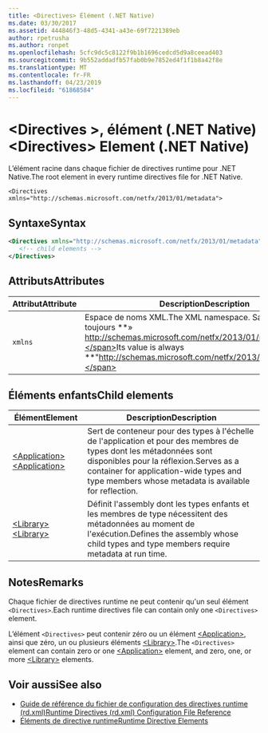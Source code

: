 ```yaml
---
title: <Directives> Élément (.NET Native)
ms.date: 03/30/2017
ms.assetid: 444846f3-48d5-4341-a43e-69f7221389eb
author: rpetrusha
ms.author: ronpet
ms.openlocfilehash: 5cfc9dc5c8122f9b1b1696cedcd5d9a8ceead403
ms.sourcegitcommit: 9b552addadfb57fab0b9e7852ed4f1f1b8a42f8e
ms.translationtype: MT
ms.contentlocale: fr-FR
ms.lasthandoff: 04/23/2019
ms.locfileid: "61868584"
---
```

# <a name="directives-element-net-native"></a><span data-ttu-id="b8e50-102">\<Directives >, élément (.NET Native)</span><span class="sxs-lookup"><span data-stu-id="b8e50-102">\<Directives> Element (.NET Native)</span></span>
<span data-ttu-id="b8e50-103">L’élément racine dans chaque fichier de directives runtime pour .NET Native.</span><span class="sxs-lookup"><span data-stu-id="b8e50-103">The root element in every runtime directives file for .NET Native.</span></span>  
  
 `<Directives xmlns="http://schemas.microsoft.com/netfx/2013/01/metadata">` 
  
## <a name="syntax"></a><span data-ttu-id="b8e50-104">Syntaxe</span><span class="sxs-lookup"><span data-stu-id="b8e50-104">Syntax</span></span>  
  
```xml  
<Directives xmlns="http://schemas.microsoft.com/netfx/2013/01/metadata">  
   <!-- child elements -->   
</Directives>  
```  
  
## <a name="attributes"></a><span data-ttu-id="b8e50-105">Attributs</span><span class="sxs-lookup"><span data-stu-id="b8e50-105">Attributes</span></span>  
  
|<span data-ttu-id="b8e50-106">Attribut</span><span class="sxs-lookup"><span data-stu-id="b8e50-106">Attribute</span></span>|<span data-ttu-id="b8e50-107">Description</span><span class="sxs-lookup"><span data-stu-id="b8e50-107">Description</span></span>|  
|---------------|-----------------|  
|`xmlns`|<span data-ttu-id="b8e50-108">Espace de noms XML.</span><span class="sxs-lookup"><span data-stu-id="b8e50-108">The XML namespace.</span></span> <span data-ttu-id="b8e50-109">Sa valeur est toujours **» http://schemas.microsoft.com/netfx/2013/01/metadata»**.</span><span class="sxs-lookup"><span data-stu-id="b8e50-109">Its value is always **"http://schemas.microsoft.com/netfx/2013/01/metadata"**.</span></span>|  
  
## <a name="child-elements"></a><span data-ttu-id="b8e50-110">Éléments enfants</span><span class="sxs-lookup"><span data-stu-id="b8e50-110">Child elements</span></span>  
  
|<span data-ttu-id="b8e50-111">Élément</span><span class="sxs-lookup"><span data-stu-id="b8e50-111">Element</span></span>|<span data-ttu-id="b8e50-112">Description</span><span class="sxs-lookup"><span data-stu-id="b8e50-112">Description</span></span>|  
|-------------|-----------------|  
|[<span data-ttu-id="b8e50-113">\<Application></span><span class="sxs-lookup"><span data-stu-id="b8e50-113">\<Application></span></span>](../../../docs/framework/net-native/application-element-net-native.md)|<span data-ttu-id="b8e50-114">Sert de conteneur pour des types à l'échelle de l'application et pour des membres de types dont les métadonnées sont disponibles pour la réflexion.</span><span class="sxs-lookup"><span data-stu-id="b8e50-114">Serves as a container for application-wide types and type members whose metadata is available for reflection.</span></span>|  
|[<span data-ttu-id="b8e50-115">\<Library></span><span class="sxs-lookup"><span data-stu-id="b8e50-115">\<Library></span></span>](../../../docs/framework/net-native/library-element-net-native.md)|<span data-ttu-id="b8e50-116">Définit l'assembly dont les types enfants et les membres de type nécessitent des métadonnées au moment de l'exécution.</span><span class="sxs-lookup"><span data-stu-id="b8e50-116">Defines the assembly whose child types and type members require metadata at run time.</span></span>|  
  
## <a name="remarks"></a><span data-ttu-id="b8e50-117">Notes</span><span class="sxs-lookup"><span data-stu-id="b8e50-117">Remarks</span></span>  
 <span data-ttu-id="b8e50-118">Chaque fichier de directives runtime ne peut contenir qu'un seul élément `<Directives>`.</span><span class="sxs-lookup"><span data-stu-id="b8e50-118">Each runtime directives file can contain only one `<Directives>` element.</span></span>  
  
 <span data-ttu-id="b8e50-119">L’élément `<Directives>` peut contenir zéro ou un élément [\<Application>](../../../docs/framework/net-native/application-element-net-native.md), ainsi que zéro, un ou plusieurs éléments [\<Library>](../../../docs/framework/net-native/library-element-net-native.md).</span><span class="sxs-lookup"><span data-stu-id="b8e50-119">The `<Directives>` element can contain zero or one [\<Application>](../../../docs/framework/net-native/application-element-net-native.md) element, and zero, one, or more [\<Library>](../../../docs/framework/net-native/library-element-net-native.md) elements.</span></span>  
  
## <a name="see-also"></a><span data-ttu-id="b8e50-120">Voir aussi</span><span class="sxs-lookup"><span data-stu-id="b8e50-120">See also</span></span>

- [<span data-ttu-id="b8e50-121">Guide de référence du fichier de configuration des directives runtime (rd.xml)</span><span class="sxs-lookup"><span data-stu-id="b8e50-121">Runtime Directives (rd.xml) Configuration File Reference</span></span>](../../../docs/framework/net-native/runtime-directives-rd-xml-configuration-file-reference.md)
- [<span data-ttu-id="b8e50-122">Éléments de directive runtime</span><span class="sxs-lookup"><span data-stu-id="b8e50-122">Runtime Directive Elements</span></span>](../../../docs/framework/net-native/runtime-directive-elements.md)
